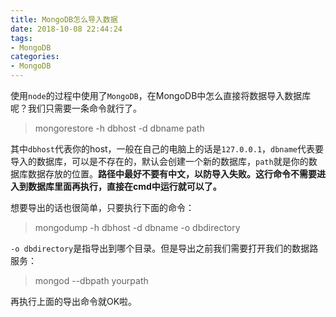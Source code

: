 ```yaml
---
title: MongoDB怎么导入数据
date: 2018-10-08 22:44:24
tags:  
- MongoDB
categories:
- MongoDB
---
```

使用`node`的过程中使用了`MongoDB`，在MongoDB中怎么直接将数据导入数据库呢？我们只需要一条命令就行了。

>  mongorestore -h dbhost -d dbname path

其中`dbhost`代表你的host，一般在自己的电脑上的话是`127.0.0.1`，`dbname`代表要导入的数据库，可以是不存在的，默认会创建一个新的数据库，`path`就是你的数据库数据存放的位置。**路径中最好不要有中文，以防导入失败。这行命令不需要进入到数据库里面再执行，直接在cmd中运行就可以了。**

想要导出的话也很简单，只要执行下面的命令：

>  mongodump -h dbhost -d dbname -o dbdirectory

`-o dbdirectory`是指导出到哪个目录。但是导出之前我们需要打开我们的数据路服务：

>  mongod --dbpath yourpath

再执行上面的导出命令就OK啦。

